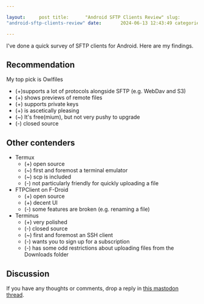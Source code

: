 ```yaml
---

layout:     post title:      "Android SFTP Clients Review" slug:
"android-sftp-clients-review" date:       2024-06-13 12:43:49 categories: []

---
```


I've done a quick survey of SFTP clients for Android. Here are my findings.

## Recommendation

My top pick is Owlfiles
- (+)supports a lot of protocols alongside SFTP (e.g. WebDav and S3)
- (+) shows previews of remote files
- (+) supports private keys
- (+) is ascetically pleasing
- (~) It's free(mium), but not very pushy to upgrade
- (-) closed source

## Other contenders

- Termux
  - (+) open source
  - (~) first and foremost a terminal emulator
  - (~) scp is included
  - (-) not particularly friendly for quickly uploading a file
- FTPClient on F-Droid 
  - (+) open source
  - (+) decent UI
  - (-) some features are broken (e.g. renaming a file)
- Terminus
  - (+) very polished
  - (-) closed source
  - (~) first and foremost an SSH client
  - (-) wants you to sign up for a subscription
  - (-) has some odd restrictions about uploading files from the Downloads
    folder

## Discussion

If you have any thoughts or comments, drop a reply in [this mastodon
thread](https://tiny.tilde.website/@kindrobot/112610373065305607).
